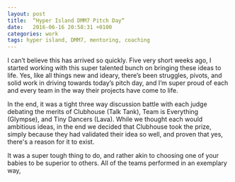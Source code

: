 ```yaml
---
layout: post
title:  “Hyper Island DMM7 Pitch Day“
date:   2016-06-16 20:58:31 +0100
categories: work
tags: hyper island, DMM7, mentoring, coaching
---
```


I can’t believe this has arrived so quickly. Five very short weeks ago, I started working with this super talented bunch on bringing these ideas to life. Yes, like all things new and ideary, there’s been struggles, pivots, and solid work in driving towards today’s pitch day, and I’m super proud of each and every team in the way their projects have come to life.

In the end, it was a tight three way discussion battle with each judge debating the merits of Clubhouse (Talk Tank), Team is Everything (Glympse), and Tiny Dancers (Lava). While we thought each would ambitious ideas, in the end we decided that Clubhouse took the prize, simply because they had validated their idea so well, and proven that yes, there's a reason for it to exist.

It was a super tough thing to do, and rather akin to choosing one of your babies to be superior to others. All of the teams performed in an exemplary way,
